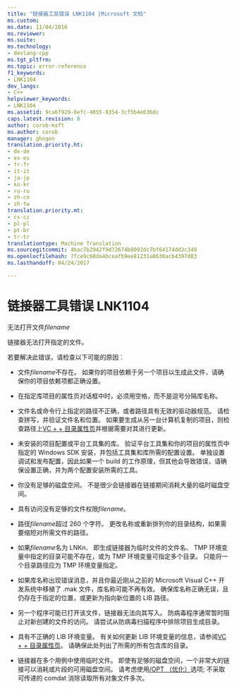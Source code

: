 ```yaml
---
title: "链接器工具错误 LNK1104 |Microsoft 文档"
ms.custom: 
ms.date: 11/04/2016
ms.reviewer: 
ms.suite: 
ms.technology:
- devlang-cpp
ms.tgt_pltfrm: 
ms.topic: error-reference
f1_keywords:
- LNK1104
dev_langs:
- C++
helpviewer_keywords:
- LNK1104
ms.assetid: 9ca6f929-0efc-4055-8354-3cf5b4e636dc
caps.latest.revision: 8
author: corob-msft
ms.author: corob
manager: ghogen
translation.priority.ht:
- de-de
- es-es
- fr-fr
- it-it
- ja-jp
- ko-kr
- ru-ru
- zh-cn
- zh-tw
translation.priority.mt:
- cs-cz
- pl-pl
- pt-br
- tr-tr
translationtype: Machine Translation
ms.sourcegitcommit: 4bac7b2942f9d72674b8092dc7bf64174dd3c349
ms.openlocfilehash: 7fce9c60da4bceafb9ee81231a8630acb4397d83
ms.lasthandoff: 04/24/2017

---
```

# <a name="linker-tools-error-lnk1104"></a>链接器工具错误 LNK1104
无法打开文件*filename*  
  
链接器无法打开指定的文件。  
  
若要解决此错误，请检查以下可能的原因︰  
  
-   文件*filename*不存在。 如果你的项目依赖于另一个项目以生成此文件，请确保你的项目依赖项都正确设置。  
  
-   在指定库项目的属性页对话框中时，必须用空格，而不是逗号分隔库名称。  
  
-   文件名或命令行上指定的路径不正确，或者路径具有无效的驱动器规范。 请检查拼写，并验证文件名和位置。 如果要生成从另一台计算机复制的项目，则检查路径上[VC + + 目录属性页](../../ide/vcpp-directories-property-page.md)并根据需要对其进行更新。  
  
-   未安装的项目配置或平台工具集的库。 验证平台工具集和你的项目的属性页中指定的 Windows SDK 安装，并包括工具集和库所需的配置设置。 单独设置调试和发布配置，因此如果一个 build 的工作原理，但其他会导致错误，请确保设置正确，并为两个配置安装所需的工具。  
  
-   你没有足够的磁盘空间。 不是很少会链接器在链接期间消耗大量的临时磁盘空间。  
  
-   具有访问没有足够的文件权限*filename*。  
  
-   路径*filename*超过 260 个字符。 更改名称或重新排列你的目录结构，如果需要缩短对所需文件的路径。  
  
-   如果*filename*名为 LNK*n*、 即生成链接器为临时文件的文件名、 TMP 环境变量中指定的目录可能不存在，或为 TMP 环境变量可指定多个目录。 只能将一个目录路径应为 TMP 环境变量指定。  
  
-   如果库名称出现错误消息，并且你最近刚从之前的 Microsoft Visual C++ 开发系统中移植了 .mak 文件，库名称可能不再有效。 确保库名称正确无误，且仍存在于指定的位置，或更新为指向新位置的 LIB 路径。  
  
-   另一个程序可能已打开该文件，链接器无法向其写入。 防病毒程序通常暂时阻止对新创建的文件的访问。 请尝试从防病毒扫描程序中排除项目生成目录。  
  
-   具有不正确的 LIB 环境变量。 有关如何更新 LIB 环境变量的信息，请参阅[VC + + 目录属性页](../../ide/vcpp-directories-property-page.md)。 请确保此处列出了所需的所有包含库的目录。  
  
-   链接器在多个用例中使用临时文件。 即使有足够的磁盘空间，一个非常大的链接可以消耗或片段的可用磁盘空间。 请考虑使用[/OPT （优化）](../../build/reference/opt-optimizations.md)选项; 不采取可传递的 comdat 消除读取所有对象文件多次。
